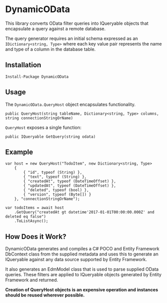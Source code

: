 # DynamicOData

This library converts OData filter queries into IQueryable objects that encapsulate
a query against a remote database. 

The query generator requires an initial schema expressed as an 
`IDictionary<string, Type>` where each key value pair represents the name and
type of a column in the database table.

## Installation

	Install-Package DynamicOData

## Usage

The `DynamicOData.QueryHost` object encapsulates functionality.

	public QueryHost(string tableName, Dictionary<string, Type> columns, string connectionStringOrName)

`QueryHost` exposes a single function:

	public IQueryable GetQuery(string odata)

## Example

    var host = new QueryHost("TodoItem", new Dictionary<string, Type>
        {
            { "id", typeof (String) },
            { "text", typeof (String) },
            { "createdAt", typeof (DateTimeOffset) },
            { "updatedAt", typeof (DateTimeOffset) },
            { "deleted", typeof (bool) },
            { "version", typeof (Byte[]) }
        }, "connectionStringOrName");

    var todoItems = await host
		.GetQuery("createdAt gt datetime'2017-01-01T00:00:00.000Z' and deleted eq false")
		.ToListAsync();

## How Does it Work?

DynamicOData generates and compiles a C# POCO and Entity Framework DbContext
class from the supplied metadata and uses this to generate an IQueryable 
against any data source supported by Entity Framework. 

It also generates an EdmModel class that is used to parse supplied OData queries. 
These filters are applied to IQueryable objects generated by Entity Framework
and returned.

**Creation of QueryHost objects is an expensive operation and instances
should be reused wherever possible.**